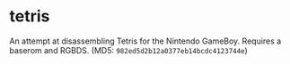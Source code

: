 # tetris

An attempt at disassembling Tetris for the Nintendo GameBoy. Requires a baserom and RGBDS. (MD5: `982ed5d2b12a0377eb14bcdc4123744e`)
